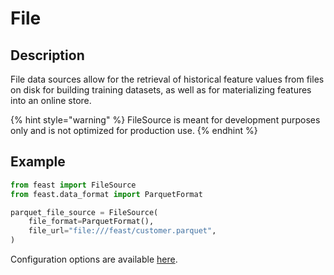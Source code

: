 # File

## Description

File data sources allow for the retrieval of historical feature values from files on disk for building training datasets, as well as for materializing features into an online store.

{% hint style="warning" %}
FileSource is meant for development purposes only and is not optimized for production use.
{% endhint %}

## Example

```python
from feast import FileSource
from feast.data_format import ParquetFormat

parquet_file_source = FileSource(
    file_format=ParquetFormat(),
    file_url="file:///feast/customer.parquet",
)
```

Configuration options are available [here](https://rtd.feast.dev/en/latest/index.html#feast.data_source.FileSource).

